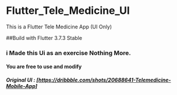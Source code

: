 # Flutter_Tele_Medicine_UI
This is a Flutter Tele Medicine App (UI Only)

##Build with Flutter 3.7.3 Stable
### i Made this Ui as an exercise Nothing More.
#### You are free to use and modify

##### Original UI : [https://dribbble.com/shots/20688641-Telemedicine-Mobile-App]

